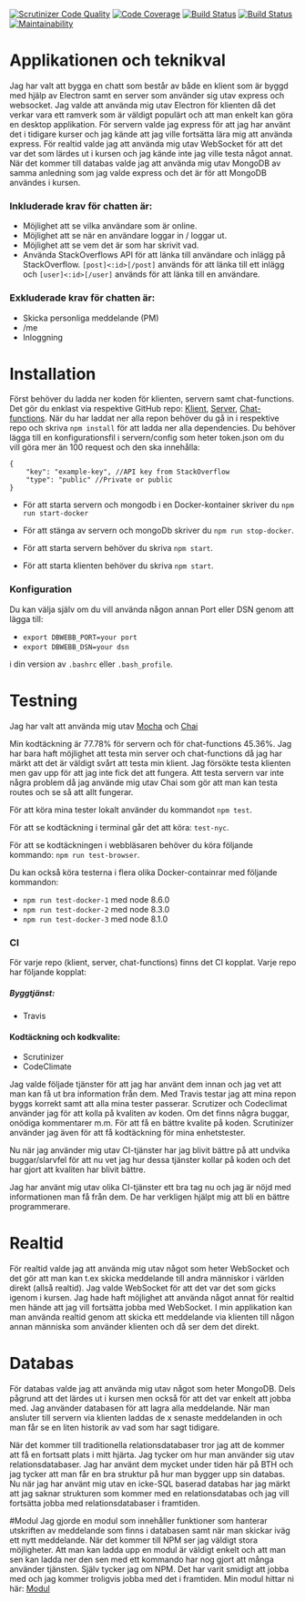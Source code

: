 [![Scrutinizer Code Quality](https://scrutinizer-ci.com/g/MagnusGreiff/ramverk2-project-v2-server/badges/quality-score.png?b=master)](https://scrutinizer-ci.com/g/MagnusGreiff/ramverk2-project-v2-server/?branch=master)
[![Code Coverage](https://scrutinizer-ci.com/g/MagnusGreiff/ramverk2-project-v2-server/badges/coverage.png?b=master)](https://scrutinizer-ci.com/g/MagnusGreiff/ramverk2-project-v2-server/?branch=master)
[![Build Status](https://scrutinizer-ci.com/g/MagnusGreiff/ramverk2-project-v2-server/badges/build.png?b=master)](https://scrutinizer-ci.com/g/MagnusGreiff/ramverk2-project-v2-server/build-status/master)
[![Build Status](https://travis-ci.org/MagnusGreiff/ramverk2-project-v2-server.svg?branch=master)](https://travis-ci.org/MagnusGreiff/ramverk2-project-v2-server)
[![Maintainability](https://api.codeclimate.com/v1/badges/057d7277f8322898b425/maintainability)](https://codeclimate.com/github/MagnusGreiff/Ramverk2-Server/maintainability)

# Applikationen och teknikval
Jag har valt att bygga en chatt som består av både en klient som är byggd med hjälp av Electron samt en server som använder sig utav express och websocket. Jag valde att använda mig utav Electron för klienten då det verkar vara ett ramverk som är väldigt populärt och att man enkelt kan göra en desktop applikation. För servern valde jag express för att jag har använt det i tidigare kurser och jag kände att jag ville fortsätta lära mig att använda express. För realtid valde jag att använda mig utav WebSocket för att det var det som lärdes ut i kursen och jag kände inte jag ville testa något annat. När det kommer till databas valde jag att använda mig utav MongoDB av samma anledning som jag valde express och det är för att MongoDB användes i kursen.

### Inkluderade krav för chatten är:

* Möjlighet att se vilka användare som är online.
* Möjlighet att se när en användare loggar in / loggar ut.
* Möjlighet att se vem det är som har skrivit vad.
* Använda StackOverflows API för att länka till användare och inlägg på StackOverflow. `[post]<:id>[/post]`
används för att länka till ett inlägg och `[user]<:id>[/user]` används för att länka till en användare.

### Exkluderade krav för chatten är:

* Skicka personliga meddelande (PM)
* /me
* Inloggning


# Installation
Först behöver du ladda ner koden för klienten, servern samt chat-functions. Det gör du enklast via respektive GitHub repo: [Klient](https://github.com/MagnusGreiff/ramverk2-project-v2-client), [Server](https://github.com/MagnusGreiff/ramverk2-project-v2-server), [Chat-functions](https://github.com/MagnusGreiff/ramverk2-project-v2-chat-functions).
När du har laddat ner alla repon behöver du gå in i respektive repo och skriva `npm install` för att ladda ner alla dependencies.
Du behöver lägga till en konfigurationsfil i servern/config som heter token.json om du vill göra mer än 100 request och den ska innehålla:



```
{
    "key": "example-key", //API key from StackOverflow
    "type": "public" //Private or public
}
```

* För att starta servern och mongodb i en Docker-kontainer skriver du `npm run start-docker`

* För att stänga av servern och mongoDb skriver du `npm run stop-docker`.

* För att starta servern behöver du skriva `npm start`.

* För att starta klienten behöver du skriva `npm start`.


### Konfiguration
Du kan välja själv om du vill använda någon annan Port eller DSN genom att lägga till:

* `export DBWEBB_PORT=your port`
* `export DBWEBB_DSN=your dsn`

i din version av `.bashrc` eller `.bash_profile`.




# Testning
Jag har valt att använda mig utav [Mocha](https://mochajs.org/) och [Chai](http://www.chaijs.com/)

Min kodtäckning är 77.78% för servern och för chat-functions 45.36%. Jag har bara haft möjlighet att testa min server och chat-functions då jag har märkt att det är väldigt svårt att testa min klient. Jag försökte testa klienten men gav upp för att jag inte fick det att fungera. Att testa servern var inte några problem då jag använde mig utav Chai som gör att man kan testa routes och se så att allt fungerar.

För att köra mina tester lokalt använder du kommandot `npm test`.

För att se kodtäckning i terminal går det att köra: `test-nyc`.

För att se kodtäckningen i webbläsaren behöver du köra följande kommando: `npm run test-browser`.

Du kan också köra testerna i flera olika Docker-containrar med följande kommandon:

* `npm run test-docker-1` med node 8.6.0
* `npm run test-docker-2` med node 8.3.0
* `npm run test-docker-3` med node 8.1.0


### CI

För varje repo (klient, server, chat-functions) finns det CI kopplat. Varje repo har följande kopplat:
##### Byggtjänst:
* Travis

#### Kodtäckning och kodkvalite:
* Scrutinizer
* CodeClimate


Jag valde följade tjänster för att jag har använt dem innan och jag vet att man kan få ut bra information från dem. Med Travis testar jag att mina repon byggs korrekt samt att alla mina tester passerar. Scrutizer och Codeclimat använder jag för att kolla på kvaliten av koden. Om det finns några buggar, onödiga kommentarer m.m. För att få en bättre kvalite på koden. Scrutinizer använder jag även för att få kodtäckning för mina enhetstester.

Nu när jag använder mig utav CI-tjänster har jag blivit bättre på att undvika buggar/slarvfel för att nu vet jag hur dessa tjänster kollar på koden och det har gjort att kvaliten har blivit bättre.

Jag har använt mig utav olika CI-tjänster ett bra tag nu och jag är nöjd med informationen man få från dem. De har verkligen hjälpt mig att bli en bättre programmerare.



# Realtid
För realtid valde jag att använda mig utav något som heter WebSocket och det gör att man kan t.ex skicka meddelande till andra människor i världen direkt (allså realtid). Jag valde WebSocket för att det var det som gicks igenom i kursen. Jag hade haft möjlighet att använda något annat för realtid men hände att jag vill fortsätta jobba med WebSocket. I min applikation kan man använda realtid genom att skicka ett meddelande via klienten till någon annan människa som använder klienten och då ser dem det direkt.


# Databas
För databas valde jag att använda mig utav något som heter MongoDB. Dels pågrund att det lärdes ut i kursen men också för att det var enkelt att jobba med. Jag använder databasen för att lagra alla meddelande. När man ansluter till servern via klienten laddas de x senaste meddelanden in och man får se en liten historik av vad som har sagt tidigare.

När det kommer till traditionella relationsdatabaser tror jag att de kommer att få en fortsatt plats i mitt hjärta. Jag tycker om hur man använder sig utav relationsdatabaser. Jag har använt dem mycket under tiden här på BTH och jag tycker att man får en bra struktur på hur man bygger upp sin databas. Nu när jag har använt mig utav en icke-SQL baserad databas har jag märkt att jag saknar strukturen som kommer med en relationsdatabas och jag vill fortsätta jobba med relationsdatabaser i framtiden.

#Modul
Jag gjorde en modul som innehåller funktioner som hanterar utskriften av meddelande som finns i databasen samt när man skickar iväg ett nytt meddelande. När det kommer till NPM ser jag väldigt stora möjligheter. Att man kan ladda upp en modul är väldigt enkelt och att man sen kan ladda ner den sen med ett kommando har nog gjort att många använder tjänsten. Själv tycker jag om NPM. Det har varit smidigt att jobba med och jag kommer troligvis jobba med det i framtiden. Min modul hittar ni här: [Modul](https://www.npmjs.com/package/chat-functions)
